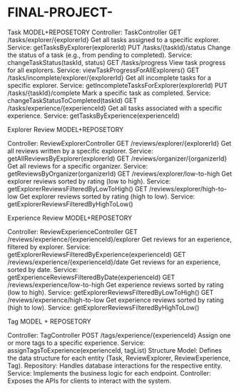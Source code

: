 # FINAL-PROJECT-
Task MODEL+REPOSETORY
Controller: TaskController
GET /tasks/explorer/{explorerId}
Get all tasks assigned to a specific explorer.
Service: getTasksByExplorer(explorerId)
PUT /tasks/{taskId}/status
Change the status of a task (e.g., from pending to completed).
Service: changeTaskStatus(taskId, status)
GET /tasks/progress
View task progress for all explorers.
Service: viewTaskProgressForAllExplorers()
GET /tasks/incomplete/explorer/{explorerId}
Get all incomplete tasks for a specific explorer.
Service: getIncompleteTasksForExplorer(explorerId)
PUT /tasks/{taskId}/complete
Mark a specific task as completed.
Service: changeTaskStatusToCompleted(taskId)
GET /tasks/experience/{experienceId}
Get all tasks associated with a specific experience.
Service: getTasksByExperience(experienceId)

Explorer Review MODEL+REPOSETORY

Controller: ReviewExplorerController
GET /reviews/explorer/{explorerId}
Get all reviews written by a specific explorer.
Service: getAllReviewsByExplorer(explorerId)
GET /reviews/organizer/{organizerId}
Get all reviews for a specific organizer.
Service: getReviewsByOrganizer(organizerId)
GET /reviews/explorer/low-to-high
Get explorer reviews sorted by rating (low to high).
Service: getExplorerReviewsFilteredByLowToHigh()
GET /reviews/explorer/high-to-low
Get explorer reviews sorted by rating (high to low).
Service: getExplorerReviewsFilteredByHighToLow()

Experience Review MODEL+REPOSETORY

Controller: ReviewExperienceController
GET /reviews/experience/{experienceId}/explorer
Get reviews for an experience, filtered by explorer.
Service: getExplorerReviewsFilteredByExperience(experienceId)
GET /reviews/experience/{experienceId}/date
Get reviews for an experience, sorted by date.
Service: getExperienceReviewsFilteredByDate(experienceId)
GET /reviews/experience/low-to-high
Get experience reviews sorted by rating (low to high).
Service: getExplorerReviewsFilteredByLowToHigh()
GET /reviews/experience/high-to-low
Get experience reviews sorted by rating (high to low).
Service: getExplorerReviewsFilteredByHighToLow()

Tag MODEL + REPOSETORY

Controller: TagController
POST /tags/experience/{experienceId}
Assign one or more tags to a specific experience.
Service: assignTagsToExperience(experienceId, tagList)
Structure
Model: Defines the data structure for each entity (Task, ReviewExplorer, ReviewExperience, Tag).
Repository: Handles database interactions for the respective entity.
Service: Implements the business logic for each endpoint.
Controller: Exposes the APIs for clients to interact with the system.
